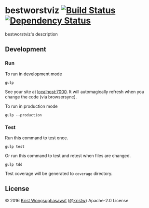# bestworstviz [![Build Status][travis-image]][travis-url] [![Dependency Status][daviddm-image]][daviddm-url]

bestworstviz&#39;s description

## Development

### Run

To run in development mode

```
gulp
```

See your site at [localhost:7000](http://localhost:7000). It will automagically refresh when you change the code (via browsersync).

To run in production mode

```
gulp --production
```

### Test

Run this command to test once.

```
gulp test
```

Or run this command to test and retest when files are changed.

```
gulp tdd
```

Test coverage will be generated to ```coverage``` directory.

## License

© 2016 [Krist Wongsuphasawat](http://kristw.yellowpigz.com)  ([@kristw](https://twitter.com/kristw)) Apache-2.0 License

[travis-image]: https://travis-ci.org/kristw/bestworstviz.svg?branch=master
[travis-url]: https://travis-ci.org/kristw/bestworstviz
[daviddm-image]: https://david-dm.org/kristw/bestworstviz.svg?theme=shields.io
[daviddm-url]: https://david-dm.org/kristw/bestworstviz